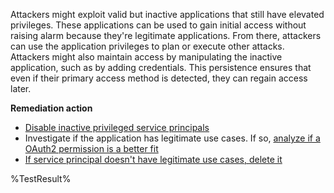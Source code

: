 Attackers might exploit valid but inactive applications that still have elevated privileges. These applications can be used to gain initial access without raising alarm because they're legitimate applications. From there, attackers can use the application privileges to plan or execute other attacks. Attackers might also maintain access by manipulating the inactive application, such as by adding credentials. This persistence ensures that even if their primary access method is detected, they can regain access later.

**Remediation action**

- [Disable inactive privileged service principals](https://learn.microsoft.com/graph/api/serviceprincipal-update?wt.mc_id=zerotrustrecommendations_automation_content_cnl_csasci)
- Investigate if the application has legitimate use cases. If so, [analyze if a OAuth2 permission is a better fit](https://learn.microsoft.com/entra/identity-platform/v2-app-types?wt.mc_id=zerotrustrecommendations_automation_content_cnl_csasci)
- [If service principal doesn't have legitimate use cases, delete it](https://learn.microsoft.com/graph/api/serviceprincipal-delete?wt.mc_id=zerotrustrecommendations_automation_content_cnl_csasci)
<!--- Results --->
%TestResult%








